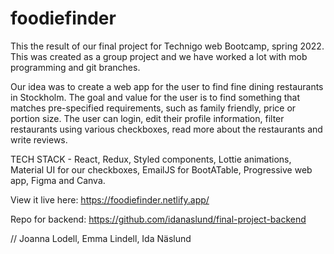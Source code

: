 # foodiefinder
This the result of our final project for Technigo web Bootcamp, spring 2022. This was created as a group project and we have worked a lot with mob programming and git branches. 

Our idea was to create a web app for the user to find fine dining restaurants in Stockholm. The goal and value for the user is to find something that matches pre-specified requirements, such as family friendly, price or portion size. The user can login, edit their profile information, filter restaurants using various checkboxes, read more about the restaurants and write reviews.

TECH STACK - React, Redux, Styled components, Lottie animations, Material UI for our checkboxes, EmailJS for BootATable, Progressive web app, Figma and Canva.

View it live here: https://foodiefinder.netlify.app/

Repo for backend: https://github.com/idanaslund/final-project-backend

// Joanna Lodell, Emma Lindell, Ida Näslund
